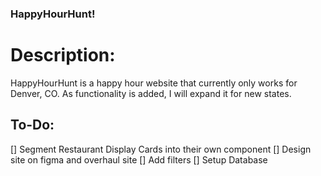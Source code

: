 ### HappyHourHunt!

# Description:

HappyHourHunt is a happy hour website that currently only works for Denver, CO. As functionality is added, I will expand it for new states.

## To-Do:

[] Segment Restaurant Display Cards into their own component
[] Design site on figma and overhaul site
[] Add filters
[] Setup Database
